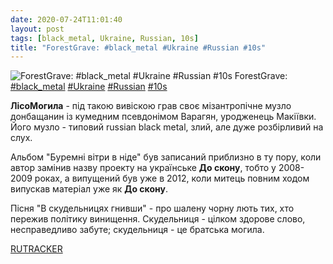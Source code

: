 ```yaml
---
date: 2020-07-24T11:01:40
layout: post
tags: [black_metal, Ukraine, Russian, 10s]
title: "ForestGrave: #black_metal #Ukraine #Russian #10s"
---
```

![ForestGrave: #black_metal #Ukraine #Russian #10s](/assets/photos/photo_1027@24-07-2020_11-01-40.jpg)
ForestGrave: [#black_metal](/tags/#black_metal) [#Ukraine](/tags/#Ukraine) [#Russian](/tags/#Russian) [#10s](/tags/#10s)

**ЛісоМогила** - під такою вивіскою грав своє мізантропічне музло донбащанин із кумедним псевдонімом Варагян, уродженець Макіївки. Його музло - типовий russian black metal, злий, але дуже розбірливий на слух.

Альбом &quot;Буремні вітри в ніде&quot; був записаний приблизно в ту пору, коли автор замінив назву проекту на українське **До скону**, тобто у 2008-2009 роках, а випущений був уже в 2012, коли митець повним ходом випускав матеріал уже як **До скону**.

Пісня &quot;В скудельницях гнивши&quot; - про шалену чорну лють тих, хто пережив політику винищення. Скудельниця - цілком здорове слово, несправедливо забуте; скудельниця - це братська могила.

[RUTRACKER](https://rutracker.org/forum/viewtopic.php?t=4282075)